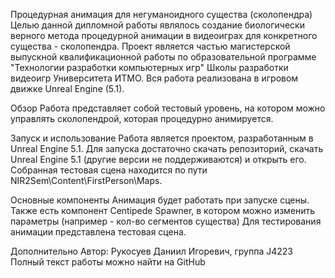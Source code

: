 Процедурная анимация для негуманоидного существа (сколопендра)
Целью данной дипломной работы являлось создание биологически верного метода процедурной анимации в видеоиграх для конкретного существа - сколопендра.
Проект является частью магистерской выпускной квалификационной работы по образовательной программе "Технологии разработки компьютерных игр" Школы разработки видеоигр Университета ИТМО. Вся работа реализована в игровом движке Unreal Engine (5.1).

Обзор
Работа представляет собой тестовый уровень, на котором можно управлять сколопендрой, которая процедурно анимируется.

Запуск и использование
Работа является проектом, разработанным в Unreal Engine 5.1. Для запуска достаточно скачать репозиторий, скачать Unreal Engine 5.1 (другие версии не поддерживаются) и открыть его. Собранная тестовая сцена находится по пути NIR2Sem\Content\FirstPerson\Maps.

Основные компоненты
Анимация будет работать при запуске сцены. Также есть компонент Centipede Spawner, в котором можно изменить параметры (например - кол-во сегментов существа)
Для тестирования анимации представлена тестовая сцена.


Дополнительно
Автор: Рукосуев Даниил Игоревич, группа J4223
Полный текст работы можно найти на GitHub


